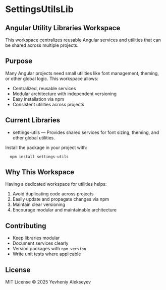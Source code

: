 # SettingsUtilsLib
## Angular Utility Libraries Workspace

This workspace centralizes reusable Angular services and utilities that can be shared across multiple projects.

## Purpose

Many Angular projects need small utilities like font management, theming, or other global logic. This workspace allows:

- Centralized, reusable services
- Modular architecture with independent versioning
- Easy installation via npm
- Consistent utilities across projects

## Current Libraries

- settings-utils — Provides shared services for font sizing, theming, and other global utilities.

Install the package in your project with:

```
  npm install settings-utils
```

## Why This Workspace

Having a dedicated workspace for utilities helps:

1. Avoid duplicating code across projects
2. Easily update and propagate changes via npm
3. Maintain clear versioning
4. Encourage modular and maintainable architecture

## Contributing

- Keep libraries modular
- Document services clearly
- Version packages with `npm version`
- Write unit tests where applicable

## License

MIT License © 2025 Yevheniy Alekseyev
